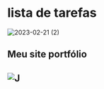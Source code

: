 <h1> lista de tarefas </h1>

<img>![2023-02-21 (2)](https://user-images.githubusercontent.com/124209426/220390890-d2319921-22f3-4085-bd1b-b0d94c58caee.png)</img>

 <h2>Meu site portfólio<h2>
  
<img>![J](https://user-images.githubusercontent.com/124209426/223098433-40b6438a-d8c1-4a00-acc3-3f2aff36c0e7.png)</img>

